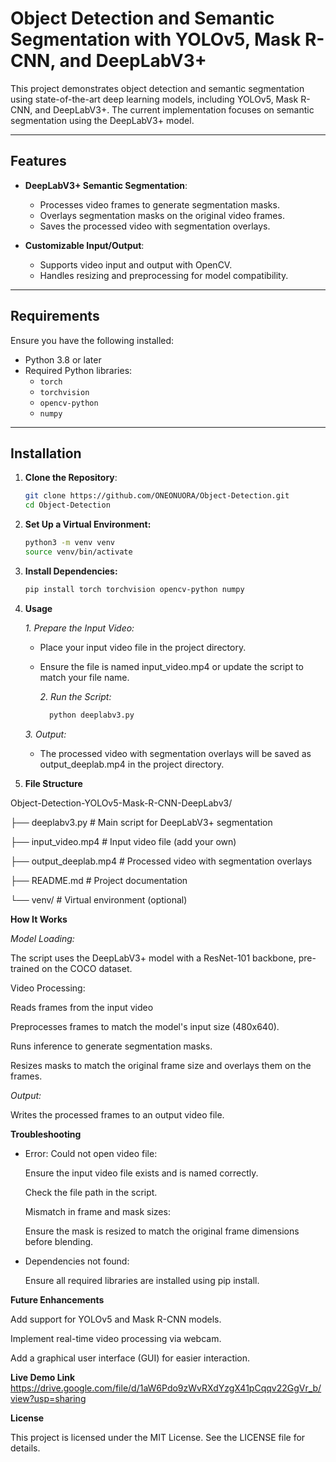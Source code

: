 # Object Detection and Semantic Segmentation with YOLOv5, Mask R-CNN, and DeepLabV3+

This project demonstrates object detection and semantic segmentation using state-of-the-art deep learning models, including YOLOv5, Mask R-CNN, and DeepLabV3+. The current implementation focuses on semantic segmentation using the DeepLabV3+ model.

---

## Features

- **DeepLabV3+ Semantic Segmentation**:
  - Processes video frames to generate segmentation masks.
  - Overlays segmentation masks on the original video frames.
  - Saves the processed video with segmentation overlays.

- **Customizable Input/Output**:
  - Supports video input and output with OpenCV.
  - Handles resizing and preprocessing for model compatibility.

---

## Requirements

Ensure you have the following installed:

- Python 3.8 or later
- Required Python libraries:
  - `torch`
  - `torchvision`
  - `opencv-python`
  - `numpy`

---

## Installation

1. **Clone the Repository**:
   ```bash
   git clone https://github.com/ONEONUORA/Object-Detection.git
   cd Object-Detection

2. **Set Up a Virtual Environment:**
   ```bash
   python3 -m venv venv
   source venv/bin/activate
3. **Install Dependencies:**
   ```bash
   pip install torch torchvision opencv-python numpy
4. **Usage**

     *1. Prepare the Input Video:*

   - Place your input video file in the project directory.
   - Ensure the file is named input_video.mp4 or update the script to 
      match your file name.

     *2. Run the Script:*
       ```bash
         python deeplabv3.py

    *3. Output:*

    - The processed video with segmentation overlays will be saved as 
      output_deeplab.mp4 in the project directory.

5. **File Structure**

Object-Detection-YOLOv5-Mask-R-CNN-DeepLabv3/


├── deeplabv3.py          # Main script for DeepLabV3+ segmentation

├── input_video.mp4       # Input video file (add your own)

├── output_deeplab.mp4    # Processed video with segmentation overlays

├── README.md             # Project documentation

└── venv/                 # Virtual environment (optional)


**How It Works**

*Model Loading:*

The script uses the DeepLabV3+ model with a ResNet-101 backbone, pre-trained on the COCO dataset.

Video Processing:

Reads frames from the input video

Preprocesses frames to match the model's input size (480x640).

Runs inference to generate segmentation masks.

Resizes masks to match the original frame size and overlays them on the frames.

*Output:*

Writes the processed frames to an output video file.

**Troubleshooting**

- Error: Could not open video file:

    Ensure the input video file exists and is named correctly.

    Check the file path in the script.

    Mismatch in frame and mask sizes:

    Ensure the mask is resized to match the original frame dimensions before 
    blending.

- Dependencies not found:

  Ensure all required libraries are installed using pip install.

**Future Enhancements**

Add support for YOLOv5 and Mask R-CNN models.

Implement real-time video processing via webcam.

Add a graphical user interface (GUI) for easier interaction.

**Live Demo Link**
https://drive.google.com/file/d/1aW6Pdo9zWvRXdYzgX41pCqqv22GgVr_b/view?usp=sharing

**License**

This project is licensed under the MIT License. See the LICENSE file for details.